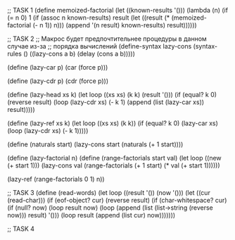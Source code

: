 ;; TASK 1
(define memoized-factorial
  (let ((known-results '()))
    (lambda (n)
      (if (= n 0)
          1
          (if (assoc n known-results)
              result
              (let ((result (* (memoized-factorial (- n 1)) n)))
                (append '(n result) known-results)
                result))))))


;; TASK 2
;; Макрос будет предпочтительнее процедуры в данном случае из-за
;; порядка вычислений
(define-syntax lazy-cons
  (syntax-rules ()
    ((lazy-cons a b)
     (delay (cons a b)))))

(define (lazy-car p)
  (car (force p)))

(define (lazy-cdr p)
  (cdr (force p)))

(define (lazy-head xs k)
  (let loop ((xs xs)
             (k k)
             (result '()))
    (if (equal? k 0)
        (reverse result)
        (loop (lazy-cdr xs) (- k 1) (append (list (lazy-car xs)) result)))))

(define (lazy-ref xs k)
  (let loop ((xs xs)
             (k k))
    (if (equal? k 0)
        (lazy-car xs)
        (loop (lazy-cdr xs) (- k 1)))))

(define (naturals start)
  (lazy-cons start (naturals (+ 1 start))))

(define (lazy-factorial n)
  (define (range-factorials start val)
    (let loop ((new (+ start 1)))
      (lazy-cons val (range-factorials (+ 1 start) (* val (+ start 1))))))
  
  (lazy-ref (range-factorials 0 1) n))

;; TASK 3
(define (read-words)
  (let loop ((result '())
             (now '()))
    (let ((cur (read-char)))
      (if (eof-object? cur)
          (reverse result)
          (if (char-whitespace? cur)
              (if (null? now)
                  (loop result now)
                  (loop (append (list (list->string (reverse now))) result)
                        '()))
              (loop result (append (list cur) now)))))))

;; TASK 4
